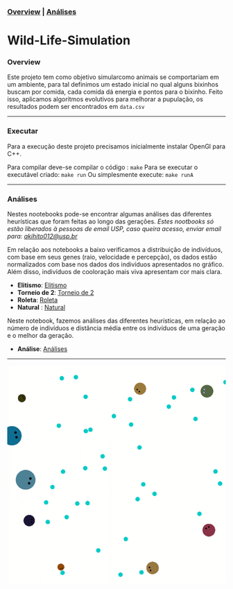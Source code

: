 ### [Overview](#overview) | [Análises](#análises) 

# Wild-Life-Simulation

### Overview
Este projeto tem como objetivo simularcomo animais se comportariam em um ambiente, para tal definimos um estado inicial no qual alguns bixinhos buscam por comida, cada comida dá energia e pontos para o bixinho. Feito isso, aplicamos algorítmos evolutivos para melhorar a pupulação, os resultados podem ser encontrados em <code>data.csv</code>

---

### Executar

Para a execução deste projeto precisamos inicialmente instalar OpenGl para C++.

Para compilar deve-se compilar o código : <code>make</code>
Para se executar o executável criado: <code>make run</code>
Ou simplesmente execute: <code>make runA</code>

---

### Análises
Nestes nootebooks pode-se encontrar algumas análises das diferentes heurísticas que foram feitas ao longo das gerações. *Estes nootbooks só estão liberados à pessoas de email USP, caso queira acesso, enviar email para: akihito012@usp.br*

Em relação aos notebooks a baixo verificamos a distribuição de indivíduos, com base em seus genes (raio, velocidade e percepção), os dados estão normalizados com base nos dados dos indivíduos apresentados no gráfico. Além disso, indivíduos de cooloração mais viva apresentam cor mais clara.
 - **Elitismo**: [Elitismo](https://colab.research.google.com/drive/1n7B501ufRxevHtluHJtugB5h8x1YULJ0?usp=sharing)
 - **Torneio de 2**: [Torneio de 2](https://colab.research.google.com/drive/1PvCg96njYaVw2nVkTa2q4pPey0ie5cmb?usp=sharing)
 - **Roleta**: [Roleta](https://colab.research.google.com/drive/15TlJLa1dT7DNxu--EtM_KhlSb-x4ETl8?usp=sharing)
 - **Natural** : [Natural](https://colab.research.google.com/drive/1DAOj2WCbd1njS20uipnF1o_LK_92xLOp?usp=sharing)

Neste notebook, fazemos análises das diferentes heurísticas, em relação ao número de indivíduos e distância média entre os indivíduos de uma geração e o melhor da geração.
 - **Análise**: [Análises](https://colab.research.google.com/drive/1E2C6wToPrB1EkcMeVv_g5VoCWY3v7UaF?usp=sharing) 

---

<p align="center">
<img src="https://github.com/Vakihito/Wild-Life-Simulation/blob/main/wild.gif" width="600"/>
</p>
